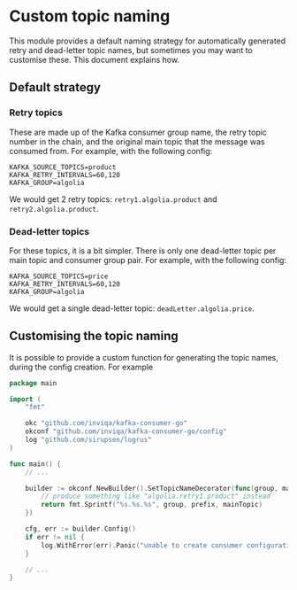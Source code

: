 # Custom topic naming

This module provides a default naming strategy for automatically generated retry and dead-letter topic names, but sometimes you may want to customise these. This document explains how.

## Default strategy

### Retry topics

These are made up of the Kafka consumer group name, the retry topic number in the chain, and the original main topic that the message was consumed from. For example, with the following config:

    KAFKA_SOURCE_TOPICS=product
    KAFKA_RETRY_INTERVALS=60,120
    KAFKA_GROUP=algolia

We would get 2 retry topics: `retry1.algolia.product` and `retry2.algolia.product`.

### Dead-letter topics

For these topics, it is a bit simpler. There is only one dead-letter topic per main topic and consumer group pair. For example, with the following config:

    KAFKA_SOURCE_TOPICS=price
    KAFKA_RETRY_INTERVALS=60,120
    KAFKA_GROUP=algolia

We would get a single dead-letter topic: `deadLetter.algolia.price`.

## Customising the topic naming

It is possible to provide a custom function for generating the topic names, during the config creation. For example

```go
package main

import (
	"fmt"

	okc "github.com/inviqa/kafka-consumer-go"
	okconf "github.com/inviqa/kafka-consumer-go/config"
	log "github.com/sirupsen/logrus"
)

func main() {
	// ...

	builder := okconf.NewBuilder().SetTopicNameDecorator(func(group, mainTopic, prefix string) string {
		// produce something like "algolia.retry1.product" instead
		return fmt.Sprintf("%s.%s.%s", group, prefix, mainTopic)
	})

	cfg, err := builder.Config()
	if err != nil {
		log.WithError(err).Panic("unable to create consumer configuration")
	}

	// ...
}
```
